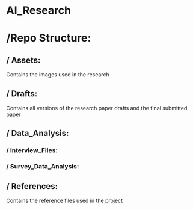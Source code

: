 # AI_Research

# /Repo Structure:

## / Assets:
Contains the images used in the research
               

## / Drafts:
Contains all versions of the research paper drafts and the final submitted paper

## / Data_Analysis:
### / Interview_Files: 
### / Survey_Data_Analysis: 

## / References:
Contains the reference files used in the project



